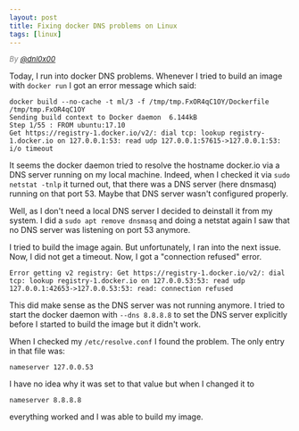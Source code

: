 ```yaml
---
layout: post
title: Fixing docker DNS problems on Linux
tags: [linux]
---
```

<div style="font-size:small; color: gray; font-style: italic">
  By <a href="https://twitter.com/dnl0x00">@dnl0x00</a>
</div>

Today, I run into docker DNS problems. Whenever I tried to build an image with `docker run` I got an error message which said:

```
docker build --no-cache -t ml/3 -f /tmp/tmp.FxOR4qC1OY/Dockerfile /tmp/tmp.FxOR4qC1OY
Sending build context to Docker daemon  6.144kB
Step 1/55 : FROM ubuntu:17.10
Get https://registry-1.docker.io/v2/: dial tcp: lookup registry-1.docker.io on 127.0.0.1:53: read udp 127.0.0.1:57615->127.0.0.1:53: i/o timeout
```

It seems the docker daemon tried to resolve the hostname docker.io via a DNS server running on my local machine. Indeed, when I checked it via `sudo netstat -tnlp` it turned out, that there was a DNS server (here dnsmasq) running on that port 53. Maybe that DNS server wasn't configured properly.

Well, as I don't need a local DNS server I decided to deinstall it from my system. I did a `sudo apt remove dnsmasq` and doing a netstat again I saw that no DNS server was listening on port 53 anymore.

I tried to build the image again. But unfortunately, I ran into the next issue. Now, I did not get a timeout. Now, I got a "connection refused" error.

```
Error getting v2 registry: Get https://registry-1.docker.io/v2/: dial tcp: lookup registry-1.docker.io on 127.0.0.53:53: read udp 127.0.0.1:42653->127.0.0.53:53: read: connection refused
```

This did make sense as the DNS server was not running anymore. I tried to start the docker daemon with `--dns 8.8.8.8` to set the DNS server explicitly before I started to build the image but it didn't work.

When I checked my `/etc/resolve.conf` I found the problem. The only entry in that file was:

    nameserver 127.0.0.53

I have no idea why it was set to that value but when I changed it to

    nameserver 8.8.8.8

everything worked and I was able to build my image.
